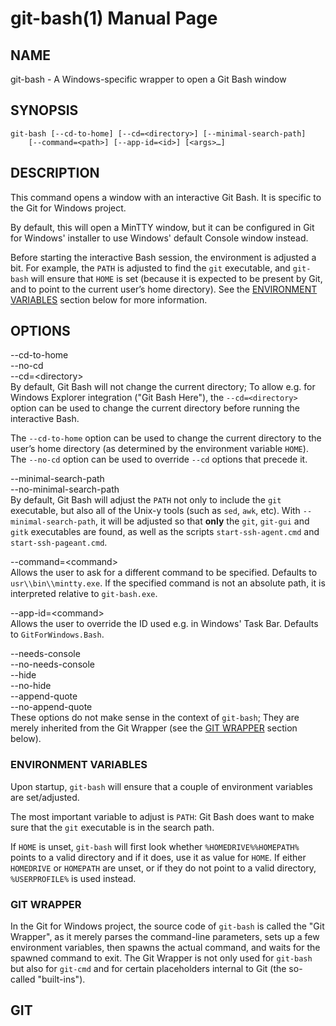 # git-bash(1) Manual Page

## NAME

git-bash - A Windows-specific wrapper to open a Git Bash window

## SYNOPSIS

    git-bash [--cd-to-home] [--cd=<directory>] [--minimal-search-path]
        [--command=<path>] [--app-id=<id>] [<args>…​]

## DESCRIPTION

This command opens a window with an interactive Git Bash. It is specific to the Git for Windows project.

By default, this will open a MinTTY window, but it can be configured in Git for Windows' installer to use Windows' default Console window instead.

Before starting the interactive Bash session, the environment is adjusted a bit. For example, the `PATH` is adjusted to find the `git` executable, and `git-bash` will ensure that `HOME` is set (because it is expected to be present by Git, and to point to the current user’s home directory). See the [ENVIRONMENT VARIABLES](#ENVIRONMENT-VARIABLES) section below for more information.

## OPTIONS

--cd-to-home  
--no-cd  
--cd=&lt;directory&gt;  
By default, Git Bash will not change the current directory; To allow e.g. for Windows Explorer integration ("Git Bash Here"), the `--cd=<directory>` option can be used to change the current directory before running the interactive Bash.

The `--cd-to-home` option can be used to change the current directory to the user’s home directory (as determined by the environment variable `HOME`). The `--no-cd` option can be used to override `--cd` options that precede it.

--minimal-search-path  
--no-minimal-search-path  
By default, Git Bash will adjust the `PATH` not only to include the `git` executable, but also all of the Unix-y tools (such as `sed`, `awk`, etc). With `--minimal-search-path`, it will be adjusted so that **only** the `git`, `git-gui` and `gitk` executables are found, as well as the scripts `start-ssh-agent.cmd` and `start-ssh-pageant.cmd`.

--command=&lt;command&gt;  
Allows the user to ask for a different command to be specified. Defaults to `usr\\bin\\mintty.exe`. If the specified command is not an absolute path, it is interpreted relative to `git-bash.exe`.

--app-id=&lt;command&gt;  
Allows the user to override the ID used e.g. in Windows' Task Bar. Defaults to `GitForWindows.Bash`.

--needs-console  
--no-needs-console  
--hide  
--no-hide  
--append-quote  
--no-append-quote  
These options do not make sense in the context of `git-bash`; They are merely inherited from the Git Wrapper (see the [GIT WRAPPER](#GIT-WRAPPER) section below).

### ENVIRONMENT VARIABLES

Upon startup, `git-bash` will ensure that a couple of environment variables are set/adjusted.

The most important variable to adjust is `PATH`: Git Bash does want to make sure that the `git` executable is in the search path.

If `HOME` is unset, `git-bash` will first look whether `%HOMEDRIVE%%HOMEPATH%` points to a valid directory and if it does, use it as value for `HOME`. If either `HOMEDRIVE` or `HOMEPATH` are unset, or if they do not point to a valid directory, `%USERPROFILE%` is used instead.

### GIT WRAPPER

In the Git for Windows project, the source code of `git-bash` is called the "Git Wrapper", as it merely parses the command-line parameters, sets up a few environment variables, then spawns the actual command, and waits for the spawned command to exit. The Git Wrapper is not only used for `git-bash` but also for `git-cmd` and for certain placeholders internal to Git (the so-called "built-ins").

## GIT
